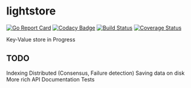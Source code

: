 # lightstore
[![Go Report Card](https://goreportcard.com/badge/github.com/saromanov/lightstore)](https://goreportcard.com/report/github.com/saromanov/lightstore)
[![Codacy Badge](https://api.codacy.com/project/badge/Grade/d49a6728569744c08db82a534b28821f)](https://www.codacy.com/app/saromanov/lightstore?utm_source=github.com&amp;utm_medium=referral&amp;utm_content=saromanov/lightstore&amp;utm_campaign=Badge_Grade)
[![Build Status](https://travis-ci.org/saromanov/lightstore.svg?branch=master)](https://travis-ci.org/saromanov/lightstore)
[![Coverage Status](https://coveralls.io/repos/github/saromanov/lightstore/badge.svg?branch=master)](https://coveralls.io/github/saromanov/lightstore?branch=master)

Key-Value store
in Progress

## TODO
Indexing
Distributed (Consensus, Failure detection)
Saving data on disk
More rich API
Documentation
Tests

